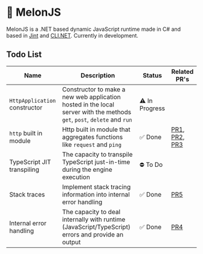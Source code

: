 # 🍈 MelonJS
MelonJS is a .NET based dynamic JavaScript runtime made in C# and based in [Jint](https://github.com/sebastienros/jint) and [CLI.NET](https://github.com/EternalQuasar0206/Cli.NET). Currently in development.

## Todo List

| Name | Description | Status | Related PR's |
| ---- | ----------- | ------ | ------- |
| `HttpApplication` constructor | Constructor to make a new web application hosted in the local server with the methods `get`, `post`, `delete` and `run` | ⚠ In Progress | |
| `http` built in module | Http built in module that aggregates functions like `request` and `ping` | ✅ Done | [PR1](https://github.com/EternalQuasar0206/MelonJS/pull/1), [PR2](https://github.com/EternalQuasar0206/MelonJS/pull/2), [PR3](https://github.com/EternalQuasar0206/MelonJS/pull/3) |
| TypeScript JIT transpiling | The capacity to transpile TypeScript just-in-time during the engine execution | ⛔ To Do | |
| Stack traces | Implement stack tracing information into internal error handling | ✅ Done | [PR5](https://github.com/EternalQuasar0206/MelonJS/pull/5) |
| Internal error handling | The capacity to deal internally with runtime (JavaScript/TypeScript) errors and provide an output | ✅ Done | [PR4](https://github.com/EternalQuasar0206/MelonJS/pull/4) |
